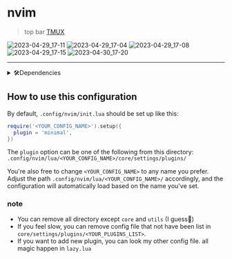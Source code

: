 # nvim

> top bar [TMUX](https://github.com/LoneExile/dotfiles/blob/main/.tmux.conf)

![2023-04-29_17-11](https://user-images.githubusercontent.com/82561297/235297373-37da0035-7280-42b6-81c8-92911c0b92c5.png)
![2023-04-29_17-04](https://user-images.githubusercontent.com/82561297/235297100-d2535c59-0299-4e52-8d51-acdf4b72e056.png)
![2023-04-29_17-08](https://user-images.githubusercontent.com/82561297/235297225-a4184b69-86c7-4e27-8e7d-757a49f0865e.png)
![2023-04-29_17-15](https://user-images.githubusercontent.com/82561297/235297549-1ce0183c-d03b-4d44-a634-30eb6e3f2767.png)
![2023-04-30_17-20](https://user-images.githubusercontent.com/82561297/235347973-8e1b7b26-2117-4902-b3ac-72c473aae185.png)

---

<details>
  <summary>🛠️Dependencies</summary>

- neovim >= 0.10
- nodejs >= 18
- python3 >= 3.9
- luarocks >= 5.3 (optional)
- go >= 1.21 (optional)
- rust >= 1.61 (optional)

**windows** via [scoop](https://scoop.sh/)

```pwsh
  scoop install main/luarocks main/go main/rust main/nodejs-lts main/python
```

**Arch** via [yay](https://github.com/Jguer/yay)

```bash
  yay -S python-pynvim nodejs npm luarocks go rust
```

install

```bash
pip install pynvim

npm install -g neovim

```

</details>

## How to use this configuration

By default, `.config/nvim/init.lua` should be set up like this:

```lua
require('<YOUR_CONFIG_NAME>').setup({
  plugin = 'minimal',
})

```

The `plugin` option can be one of the following from this directory:
`.config/nvim/lua/<YOUR_CONFIG_NAME>/core/settings/plugins/`

You're also free to change `<YOUR_CONFIG_NAME>` to any name you prefer. Adjust
the path `.config/nvim/lua/<YOUR_CONFIG_NAME>/` accordingly, and the
configuration will automatically load based on the name you've set.

### note

- You can remove all directory except `core` and `utils` (I guess🤔)
- If you feel slow, you can remove config file that not have been list in
  `core/settings/plugins/<YOUR_PLUGINS_LIST>`.
- If you want to add new plugin, you can look my other config file. all magic
  happen in `lazy.lua`

<!-- ## TODO -->

<!-- - [ ] refactor how to load config -->
